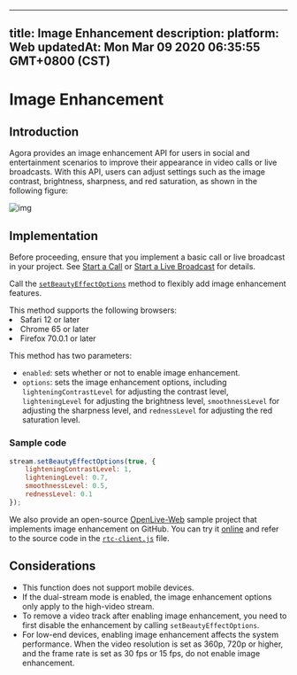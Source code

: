 
---
title: Image Enhancement
description: 
platform: Web
updatedAt: Mon Mar 09 2020 06:35:55 GMT+0800 (CST)
---
# Image Enhancement
## Introduction

Agora provides an image enhancement API for users in social and entertainment scenarios to improve their appearance in video calls or live broadcasts. With this API, users can adjust settings such as the image contrast, brightness, sharpness, and red saturation, as shown in the following figure:

![img](https://web-cdn.agora.io/docs-files/1553753660177)

## Implementation

Before proceeding, ensure that you implement a basic call or live broadcast in your project. See [Start a Call](../../en/Video/start_call_web.md) or [Start a Live Broadcast](../../en/Interactive%20Broadcast/start_live_web.md) for details.

Call the [`setBeautyEffectOptions`](https://docs.agora.io/en/Video/API%20Reference/web/interfaces/agorartc.stream.html#setbeautyeffectoptions) method to flexibly add image enhancement features.

<div class="alert note">This method supports the following browsers:
  <li>Safari 12 or later</li>
<li>Chrome 65 or later</li>
<li>Firefox 70.0.1 or later</li></div>

This method has two parameters:

- `enabled`: sets whether or not to enable image enhancement.
- `options`: sets the image enhancement options, including `lighteningContrastLevel` for adjusting the contrast level, `lighteningLevel` for adjusting the brightness level, `smoothnessLevel` for adjusting the sharpness level, and `rednessLevel` for adjusting the red saturation level.

### Sample code

```javascript
stream.setBeautyEffectOptions(true, {
    lighteningContrastLevel: 1,
    lighteningLevel: 0.7,
    smoothnessLevel: 0.5,
    rednessLevel: 0.1
});
```

We also provide an open-source [OpenLive-Web](https://github.com/AgoraIO/Basic-Video-Broadcasting/tree/master/OpenLive-Web) sample project that implements image enhancement on GitHub. You can try it [online](https://webdemo.agora.io/agora-web-showcase/examples/OpenLive-Web/#/) and refer to the source code in the [`rtc-client.js`](https://github.com/AgoraIO/Basic-Video-Broadcasting/blob/master/OpenLive-Web/src/rtc-client.js#L82) file.

## Considerations

- This function does not support mobile devices.
- If the dual-stream mode is enabled, the image enhancement options only apply to the high-video stream.
- To remove a video track after enabling image enhancement, you need to first disable the enhancement by calling `setBeautyEffectOptions`.
- For low-end devices, enabling image enhancement affects the system performance. When the video resolution is set as 360p, 720p or higher, and the frame rate is set as 30 fps or 15 fps, do not enable image enhancement.
